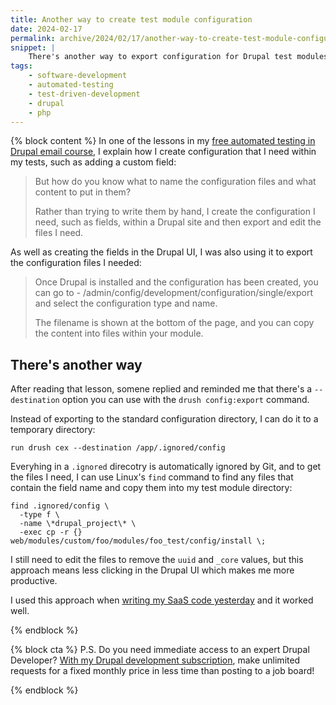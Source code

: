 ```yaml
---
title: Another way to create test module configuration
date: 2024-02-17
permalink: archive/2024/02/17/another-way-to-create-test-module-configuration
snippet: |
    There's another way to export configuration for Drupal test modules using Drush...
tags:
    - software-development
    - automated-testing
    - test-driven-development
    - drupal
    - php
---
```


{% block content %}
In one of the lessons in my [free automated testing in Drupal email course][atdc], I explain how I create configuration that I need within my tests, such as adding a custom field:

> But how do you know what to name the configuration files and what content to put in them?
>
> Rather than trying to write them by hand, I create the configuration I need, such as fields, within a Drupal site and then export and edit the files I need.

As well as creating the fields in the Drupal UI, I was also using it to export the configuration files I needed:

> Once Drupal is installed and the configuration has been created, you can go to - /admin/config/development/configuration/single/export and select the configuration type and name.
>
> The filename is shown at the bottom of the page, and you can copy the content into files within your module.

## There's another way

After reading that lesson, somene replied and reminded me that there's a `--destination` option you can use with the `drush config:export` command.

Instead of exporting to the standard configuration directory, I can do it to a temporary directory:

```language-shell
run drush cex --destination /app/.ignored/config
```

Everyhing in a `.ignored` direcotry is automatically ignored by Git, and to get the files I need, I can use Linux's `find` command to find any files that contain the field name and copy them into my test module directory:

```language-shell
find .ignored/config \
  -type f \
  -name \*drupal_project\* \
  -exec cp -r {} web/modules/custom/foo/modules/foo_test/config/install \;
```

I still need to edit the files to remove the `uuid` and `_core` values, but this approach means less clicking in the Drupal UI which makes me more productive.

I used this approach when [writing my SaaS code yesterday][yesterday] and it worked well.

[atdc]: {{site.url}}/atdc
[yesterday]: {{site.url}}/archive/2024/02/16/keep-logic-within-tests-for-as-long-as-you-can
{% endblock %}

{% block cta %}
P.S. Do you need immediate access to an expert Drupal Developer? [With my Drupal development subscription][subscription], make unlimited requests for a fixed monthly price in less time than posting to a job board!

[subscription]: {{site.url}}/subscription
{% endblock %}
